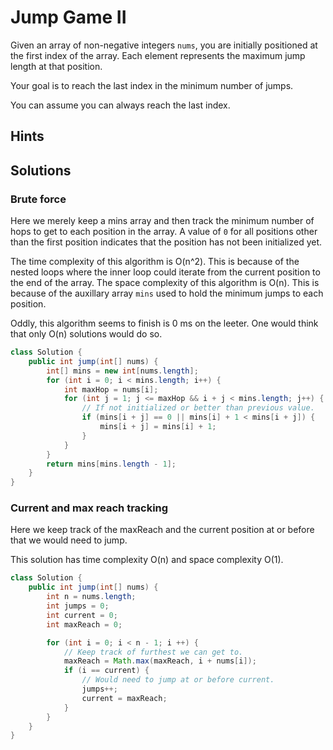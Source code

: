 # Jump Game II

Given an array of non-negative integers `nums`, you are initially positioned
at the first index of the array. Each element represents the maximum jump
length at that position.

Your goal is to reach the last index in the minimum number of jumps.

You can assume you can always reach the last index.

## Hints

## Solutions

### Brute force

Here we merely keep a mins array and then track the minimum number of hops
to get to each position in the array. A value of `0` for all positions other
than the first position indicates that the position has not been initialized
yet.

The time complexity of this algorithm is O(n^2). This is because of the nested
loops where the inner loop could iterate from the current position to the end
of the array. The space complexity of this algorithm is O(n). This is because
of the auxillary array `mins` used to hold the minimum jumps to each position.

Oddly, this algorithm seems to finish is 0 ms on the leeter. One would think
that only O(n) solutions would do so.

```java
class Solution {
    public int jump(int[] nums) {
        int[] mins = new int[nums.length];
        for (int i = 0; i < mins.length; i++) {
            int maxHop = nums[i];
            for (int j = 1; j <= maxHop && i + j < mins.length; j++) {
                // If not initialized or better than previous value.
                if (mins[i + j] == 0 || mins[i] + 1 < mins[i + j]) {
                    mins[i + j] = mins[i] + 1;
                }
            }
        }
        return mins[mins.length - 1];
    }
}
```

### Current and max reach tracking

Here we keep track of the maxReach and the current position at or before that
we would need to jump.

This solution has time complexity O(n) and space complexity O(1).

```java
class Solution {
    public int jump(int[] nums) {
        int n = nums.length;
        int jumps = 0;
        int current = 0;
        int maxReach = 0;

        for (int i = 0; i < n - 1; i ++) {
            // Keep track of furthest we can get to.
            maxReach = Math.max(maxReach, i + nums[i]);
            if (i == current) {
                // Would need to jump at or before current.
                jumps++;
                current = maxReach;
            }
        }
    }
}
```
